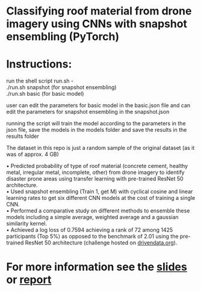 # Classifying roof material from drone imagery using CNNs with snapshot ensembling (PyTorch)

# Instructions:
run the shell script run.sh - \
                              ./run.sh snapshot (for snapshot ensembling) \
                              ./run.sh basic (for basic model) 
                              
user can edit the parameters for basic model in the basic.json file
and can edit the parameters for snapshot ensembling in the snapshot.json

running the script will train the model according to the parameters in the json file,
save the models in the models folder and save the results in the results folder

The dataset in this repo is just a random sample of the original dataset (as it was of approx. 4 GB)

• Predicted probability of type of roof material (concrete cement, healthy metal, irregular metal, incomplete, other) from
drone imagery to identify disaster prone areas using transfer learning with pre-trained ResNet 50 architecture. \
• Used snapshot ensembling (Train 1, get M) with cyclical cosine and linear learning rates to get six different CNN models
at the cost of training a single CNN. \
• Performed a comparative study on different methods to ensemble these models including a simple average, weighted
average and a gaussian similarity kernel. \
• Achieved a log loss of 0.7594 achieving a rank of 72 among 1425 participants (Top 5%) as opposed to the benchmark of 2.01 using
the pre-trained ResNet 50 architecture (challenge hosted on [drivendata.org](https://www.drivendata.org/competitions/58/disaster-response-roof-type/)). 

# For more information see the [slides](https://drive.google.com/file/d/10aukzZ9qnsvIrmoYDvsvujC1Ye3tN6yY/view?usp=sharing) or [report](https://drive.google.com/file/d/1Vb7KCHIxwiQXArmUEVHl8bFlvChD5yYc/view?usp=sharing)

